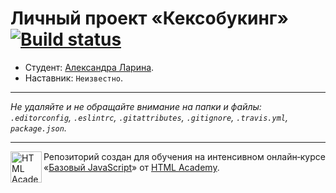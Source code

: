 # Личный проект «Кексобукинг» [![Build status][travis-image]][travis-url]

* Студент: [Александра Ларина](https://up.htmlacademy.ru/javascript/11/user/422049).
* Наставник: `Неизвестно`.

---

_Не удаляйте и не обращайте внимание на папки и файлы:_<br>
_`.editorconfig`, `.eslintrc`, `.gitattributes`, `.gitignore`, `.travis.yml`, `package.json`._

---

<a href="https://htmlacademy.ru/intensive/javascript"><img align="left" width="50" height="50" title="HTML Academy" src="https://up.htmlacademy.ru/static/img/intensive/javascript/logo-for-github.svg"></a>

Репозиторий создан для обучения на интенсивном онлайн‑курсе «[Базовый JavaScript](https://htmlacademy.ru/intensive/javascript)» от [HTML Academy](https://htmlacademy.ru).

[travis-image]: https://travis-ci.org/htmlacademy-javascript/422049-keksobooking.svg?branch=master
[travis-url]: https://travis-ci.org/htmlacademy-javascript/422049-keksobooking
